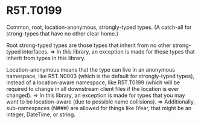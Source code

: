 # R5T.T0199
Common, root, location-anonymous, strongly-typed types. (A catch-all for strong-types that have no other clear home.)

Root strong-typed types are those types that inherit from no other strong-typed interfaces.
=> In this library, an exception is made for those types that inherit from types in this library.

Location-anonymous means that the type can live in an anonymous namespace, like R5T.N0003 (which is the default for strongly-typed types), instead of a location-aware namespace, like R5T.T0199 (which will be required to change in all downstream client files if the location is ever changed).
=> In this library, an exception is made for types that you may want to be location-aware (due to possible name collisions).
=> Additionally, sub-namespaces (N###) are allowed for things like IYear, that might be an integer, DateTime, or string.